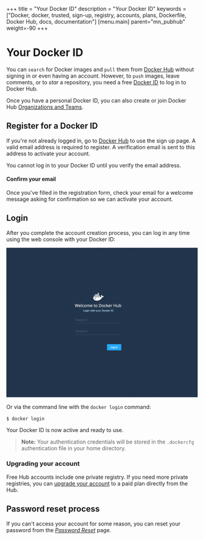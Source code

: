 +++
title = "Your Docker ID"
description = "Your Docker ID"
keywords = ["Docker, docker, trusted, sign-up, registry, accounts, plans, Dockerfile, Docker Hub, docs,  documentation"]
[menu.main]
parent="mn_pubhub"
weight=-90
+++

# Your Docker ID

You can `search` for Docker images and `pull` them from [Docker
Hub](https://hub.docker.com) without signing in or even having an
account. However, to `push` images, leave comments, or to *star*
a repository, you need a free [Docker ID](https://hub.docker.com) to log in to Docker Hub.

Once you have a personal Docker ID, you can also create or join
Docker Hub [Organizations and Teams](orgs.md).

## Register for a Docker ID

If you're not already logged in, go to [Docker Hub](https://hub.docker.com)
to use the sign up page.
A valid email address is required to register. A verification email is sent to this address to activate your account.

You cannot log in to your Docker ID until you verify the email address.

#### Confirm your email

Once you've filled in the registration form, check your email for a welcome message asking for
confirmation so we can activate your account.

## Login

After you complete the account creation process, you can log in any time using the web console with your Docker ID:

![Login using the web console](images/login-web.png)

Or via the command line with the `docker login` command:

    $ docker login

Your Docker ID is now active and ready to use.

> **Note:**
> Your authentication credentials will be stored in the `.dockercfg`
> authentication file in your home directory.

### Upgrading your account

Free Hub accounts include one private registry. If you need more private registries, you can [upgrade your account](https://hub.docker.com/account/billing-plans/) to a paid plan directly from the Hub.

## Password reset process

If you can't access your account for some reason, you can reset your password
from the [*Password Reset*](https://hub.docker.com/reset-password/)
page.
